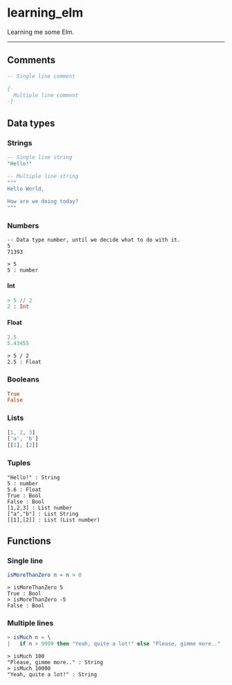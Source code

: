 # learning_elm
Learning me some Elm.

---

## Comments
``` elm
-- Single line comment

{-
  Multiple line comment
-}
```

## Data types

### Strings
``` elm
-- Single line string
"Hello!"

-- Multiple line string
"""
Hello World,

How are we doing today?
"""
```

### Numbers
```
-- Data type number, until we decide what to do with it.
5
71393

> 5
5 : number
```
#### Int
``` elm
> 5 // 2
2 : Int
```
#### Float
``` elm
2.5
5.43455
```
```
> 5 / 2
2.5 : Float
```

### Booleans
``` elm
True
False
```

### Lists
``` elm
[1, 2, 3]
['a', 'b']
[[1], [2]]
```

### Tuples

```
"Hello!" : String
5 : number
5.6 : Float
True : Bool
False : Bool
[1,2,3] : List number
["a","b"] : List String
[[1],[2]] : List (List number)
```

## Functions

### Single line
``` elm
isMoreThanZero n = n > 0
```

```
> isMoreThanZero 5
True : Bool
> isMoreThanZero -5
False : Bool
```


### Multiple lines
``` elm
> isMuch n = \
|   if n > 9999 then "Yeah, quite a lot!" else "Please, gimme more.."
```

```
> isMuch 100
"Please, gimme more.." : String
> isMuch 10000
"Yeah, quite a lot!" : String
```

